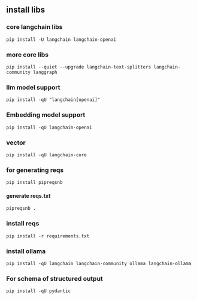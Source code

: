 ## install libs 

### core langchain libs
```
pip install -U langchain langchain-openai
```

### more core libs
```
pip install --quiet --upgrade langchain-text-splitters langchain-community langgraph
```

### llm model support
```
pip install -qU "langchain[openai]"
```

### Embedding model support
```
pip install -qU langchain-openai
```

### vector 

```
pip install -qU langchain-core
```

### for generating reqs
```
pip install pipreqsnb
```

#### generate reqs.txt
```
pipreqsnb . 
```

### install reqs 
```
pip install -r requirements.txt
```

### install ollama
```
pip install -qU langchain langchain-community ollama langchain-ollama
```

### For schema of structured output
```
pip install -qU pydantic
```